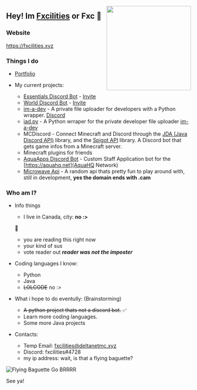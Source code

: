 <a href="https://fxcilities.xyz"><img align='right' src="https://avatars3.githubusercontent.com/u/48619853?s=460&u=539e8de61da1fa16d76edd61a9f296b5e3f7e414&v=4" width="230"></a>

## Hey! Im [Fxcilities](https://fxcilities.xyz) or Fxc 👋

### Website
https://fxcilities.xyz

### Things I do

- [Portfolio](https://fxcilities.xyz/portfolio.php)

- My current projects:
  - [Essentials Discord Bot](https://essentialsbot.xyz) - [Invite](https://essentialsbot.xyz/invite/)
  - [World Discord Bot](https://top.gg/bot/700292147311542282) - [Invite](https://discord.com/api/oauth2/authorize?client_id=700292147311542282&permissions=8&scope=bot)
  - [im-a-dev](https://im-a-dev.xyz/) - A private file uploader for developers with a Python wrapper. [Discord](https://discord.gg/r9MHCxr) 
  - [iad.py](https://fxcilities.xyz/coming_soon.php) - A Python wrraper for the private developer file uploader [im-a-dev](https://im-a-dev.xyz)
  - MCDiscord - Connect Minecraft and Discord through the [JDA (Java Discord API)](https://github.com/DV8FromTheWorld/JDA) library, and the [Spigot API](https://hub.spigotmc.org/javadocs/spigot/index.html) library. A Discord bot that gets game infos from a Minecraft server.
  - Minecraft plugins for friends
  - [AquaApps Discord Bot](https://github.com/AquaHQ) - Custom Staff Application bot for the [https://aquahq.net](AquaHQ Network)
  - [Microwave Api](https://api.microwave.cam) - A random api thats pretty fun to play around with, still in development, **yes the domain ends with .cam**


### Who am I?

- Info things
  - I live in Canada, city: **no :>**
  
  🤔
  - you are reading this right now
  - your kind of sus
  - vote reader out
  ***reader was not the imposter***
  
- Coding languages I know:
  - Python
  - Java
  - ~~LOLCODE~~ no :>

- What i hope to do eventully: (Brainstorming)
  - ~~A python project thats not a discord bot.~~ ✅
  - Learn more coding languages.
  - Some more Java projects
  
- Contacts:
  - Temp Email: fxcilities@deltanetmc.xyz
  - Discord: fxcilities#4728
  - my ip address: wait, is that a flying baguette?
  
  
  
                     
![Flying Baguette Go BRRRR](https://i.ibb.co/JQx3kzL/download-1.jpg)


See ya!
